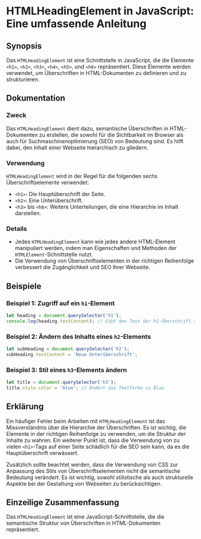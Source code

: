 <!--
Meta Description: # HTMLHeadingElement in JavaScript: Eine umfassende Anleitung ## Synopsis Das `HTMLHeadingElement` ist eine Schnittstelle in JavaScript, die die Eleme...
Meta Keywords: die, der, htmlheadingelement, von, javascript
-->

# HTMLHeadingElement in JavaScript: Eine umfassende Anleitung

## Synopsis
Das `HTMLHeadingElement` ist eine Schnittstelle in JavaScript, die die Elemente `<h1>`, `<h2>`, `<h3>`, `<h4>`, `<h5>`, und `<h6>` repräsentiert. Diese Elemente werden verwendet, um Überschriften in HTML-Dokumenten zu definieren und zu strukturieren.

## Dokumentation
### Zweck
Das `HTMLHeadingElement` dient dazu, semantische Überschriften in HTML-Dokumenten zu erstellen, die sowohl für die Sichtbarkeit im Browser als auch für Suchmaschinenoptimierung (SEO) von Bedeutung sind. Es hilft dabei, den Inhalt einer Webseite hierarchisch zu gliedern.

### Verwendung
`HTMLHeadingElement` wird in der Regel für die folgenden sechs Überschriftselemente verwendet:
- `<h1>`: Die Hauptüberschrift der Seite.
- `<h2>`: Eine Unterüberschrift.
- `<h3>` bis `<h6>`: Weitere Unterteilungen, die eine Hierarchie im Inhalt darstellen.

### Details
- Jedes `HTMLHeadingElement` kann wie jedes andere HTML-Element manipuliert werden, indem man Eigenschaften und Methoden der `HTMLElement`-Schnittstelle nutzt.
- Die Verwendung von Überschriftselementen in der richtigen Reihenfolge verbessert die Zugänglichkeit und SEO Ihrer Webseite.
  
## Beispiele
### Beispiel 1: Zugriff auf ein `h1`-Element
```javascript
let heading = document.querySelector('h1');
console.log(heading.textContent); // Gibt den Text der h1-Überschrift aus
```

### Beispiel 2: Ändern des Inhalts eines `h2`-Elements
```javascript
let subHeading = document.querySelector('h2');
subHeading.textContent = 'Neue Unterüberschrift';
```

### Beispiel 3: Stil eines `h3`-Elements ändern
```javascript
let title = document.querySelector('h3');
title.style.color = 'blue'; // Ändert die Textfarbe zu Blau
```

## Erklärung
Ein häufiger Fehler beim Arbeiten mit `HTMLHeadingElement` ist das Missverständnis über die Hierarchie der Überschriften. Es ist wichtig, die Elemente in der richtigen Reihenfolge zu verwenden, um die Struktur der Inhalte zu wahren. Ein weiterer Punkt ist, dass die Verwendung von zu vielen `<h1>`-Tags auf einer Seite schädlich für die SEO sein kann, da es die Hauptüberschrift verwässert.

Zusätzlich sollte beachtet werden, dass die Verwendung von CSS zur Anpassung des Stils von Überschriftselementen nicht die semantische Bedeutung verändert. Es ist wichtig, sowohl stilistische als auch strukturelle Aspekte bei der Gestaltung von Webseiten zu berücksichtigen.

## Einzeilige Zusammenfassung
Das `HTMLHeadingElement` ist eine JavaScript-Schnittstelle, die die semantische Struktur von Überschriften in HTML-Dokumenten repräsentiert.